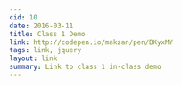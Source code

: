 ```yaml
---
cid: 10
date: 2016-03-11
title: Class 1 Demo
link: http://codepen.io/makzan/pen/BKyxMY
tags: link, jquery
layout: link
summary: Link to class 1 in-class demo
---
```




